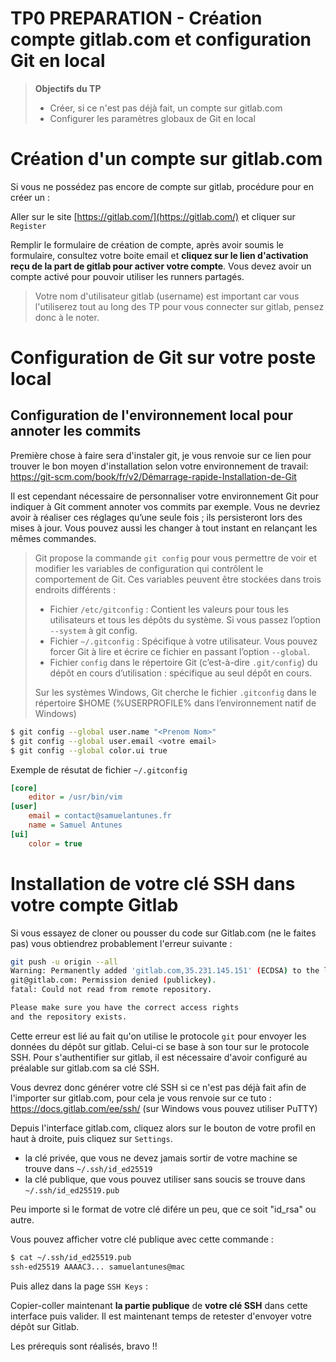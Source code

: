 # TP0 PREPARATION - Création compte gitlab.com et configuration Git en local

> **Objectifs du TP**
> * Créer, si ce n'est pas déjà fait, un compte sur gitlab.com
> * Configurer les paramètres globaux de Git en local
> 

# Création d'un compte sur gitlab.com

Si vous ne possédez pas encore de compte sur gitlab, procédure pour en créer un :

Aller sur le site [https://gitlab.com/](https://gitlab.com/) et cliquer sur `Register`

Remplir le formulaire de création de compte, après avoir soumis le formulaire, consultez votre boite email et **cliquez sur le lien d'activation reçu de la part de gitlab pour activer votre compte**. Vous devez avoir un compte activé pour pouvoir utiliser les runners partagés.

> Votre nom d'utilisateur gitlab (username) est important car vous l'utiliserez tout au long des TP pour vous connecter sur gitlab, pensez donc à le noter.
 

# Configuration de Git sur votre poste local

## Configuration de l'environnement local pour annoter les commits

Première chose à faire sera d'instaler git, je vous renvoie sur ce lien pour trouver le bon moyen d'installation selon votre environnement de travail: 
https://git-scm.com/book/fr/v2/Démarrage-rapide-Installation-de-Git

Il est cependant nécessaire de personnaliser votre environnement Git pour indiquer à Git comment annoter vos commits par exemple. 
Vous ne devriez avoir à réaliser ces réglages qu’une seule fois ; ils persisteront lors des mises à jour. Vous pouvez aussi les changer à tout instant en relançant les mêmes commandes.

> Git propose la commande `git config` pour vous permettre de voir et modifier les variables de configuration qui contrôlent le comportement de Git. Ces variables peuvent être stockées dans trois endroits différents :
> - Fichier `/etc/gitconfig` : Contient les valeurs pour tous les utilisateurs et tous les dépôts du système. Si vous passez l’option `--system` à git config.
> - Fichier `~/.gitconfig` : Spécifique à votre utilisateur. Vous pouvez forcer Git à lire et écrire ce fichier en passant l’option `--global`.
> - Fichier `config` dans le répertoire Git (c’est-à-dire `.git/config`) du dépôt en cours d’utilisation : spécifique au seul dépôt en cours.
> 
> Sur les systèmes Windows, Git cherche le fichier `.gitconfig` dans le répertoire $HOME (%USERPROFILE% dans l’environnement natif de Windows)

```bash
$ git config --global user.name "<Prenom Nom>" 
$ git config --global user.email <votre email>
$ git config --global color.ui true
```

Exemple de résutat de fichier `~/.gitconfig`

```ini
[core]
	editor = /usr/bin/vim
[user]
	email = contact@samuelantunes.fr
	name = Samuel Antunes
[ui]
	color = true
```


# Installation de votre clé SSH dans votre compte Gitlab

Si vous essayez de cloner ou pousser du code sur Gitlab.com (ne le faites pas) vous obtiendrez probablement l'erreur suivante :
```bash
git push -u origin --all
Warning: Permanently added 'gitlab.com,35.231.145.151' (ECDSA) to the list of known hosts.
git@gitlab.com: Permission denied (publickey).
fatal: Could not read from remote repository.

Please make sure you have the correct access rights
and the repository exists.
```

Cette erreur est lié au fait qu'on utilise le protocole `git` pour envoyer les données du dépôt sur gitlab. Celui-ci se base à son tour sur le protocole SSH. Pour s'authentifier sur gitlab, il est nécessaire d'avoir configuré au préalable sur gitlab.com sa clé SSH.

Vous devrez donc générer votre clé SSH si ce n'est pas déjà fait afin de l'importer sur gitlab.com, pour cela je vous renvoie sur ce tuto : 
https://docs.gitlab.com/ee/ssh/ (sur Windows vous pouvez utiliser PuTTY)

Depuis l'interface gitlab.com, cliquez alors sur le bouton de votre profil en haut à droite, puis cliquez sur `Settings`.

- la clé privée, que vous ne devez jamais sortir de votre machine se trouve dans `~/.ssh/id_ed25519`
- la clé publique, que vous pouvez utiliser sans soucis se trouve dans `~/.ssh/id_ed25519.pub`

Peu importe si le format de votre clé difére un peu, que ce soit "id_rsa" ou autre.

Vous pouvez afficher votre clé publique avec cette commande : 

```bash
$ cat ~/.ssh/id_ed25519.pub
ssh-ed25519 AAAAC3... samuelantunes@mac
```

Puis allez dans la page `SSH Keys` :

Copier-coller maintenant **la partie publique** de **votre clé SSH** dans cette interface puis valider. 
Il est maintenant temps de retester d'envoyer votre dépôt sur Gitlab.

Les prérequis sont réalisés, bravo !!
